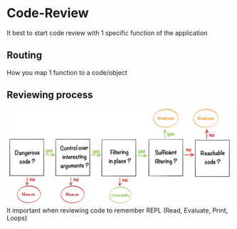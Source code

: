 # Code-Review
It best to start code review with 1 specific function of the application
## Routing
How you map 1 function to a code/object
## Reviewing process
![Review](Picture/Review.png)
It important when reviewing code to remember REPL (Read, Evaluate, Print, Loops)
